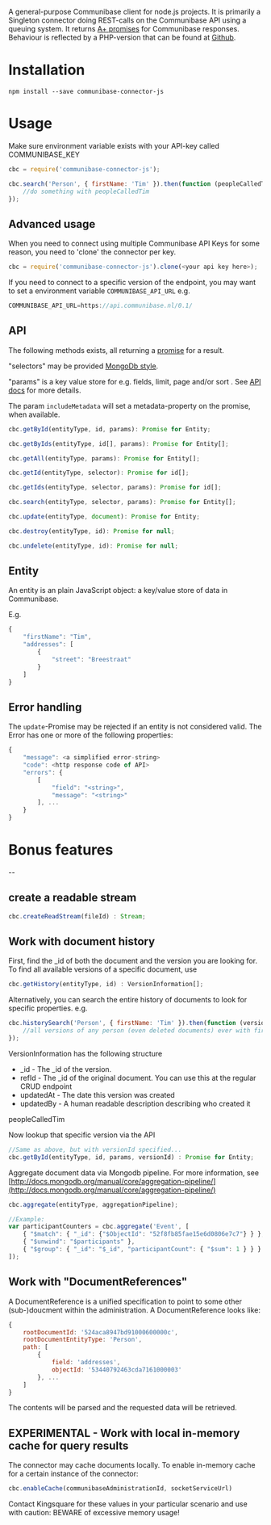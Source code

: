 A general-purpose Communibase client for node.js projects. It is primarily a Singleton connector doing REST-calls on the Communibase API using a queuing system. It returns [A+ promises](https://github.com/promises-aplus/promises-spec) for Communibase responses. Behaviour is reflected by a PHP-version that can be found at [Github](https://github.com/kingsquare/communibase-connector-js).

Installation
============

```
npm install --save communibase-connector-js
```

Usage
=====

Make sure environment variable exists with your API-key called COMMUNIBASE_KEY

```js
cbc = require('communibase-connector-js');

cbc.search('Person', { firstName: 'Tim' }).then(function (peopleCalledTim) {
	//do something with peopleCalledTim
});
```

Advanced usage
--------------

When you need to connect using multiple Communibase API Keys for some reason, you need to 'clone' the connector per key.

```js
cbc = require('communibase-connector-js').clone(<your api key here>);
```

If you need to connect to a specific version of the endpoint, you may want to set a environment variable ```COMMUNIBASE_API_URL``` e.g.

```js
COMMUNIBASE_API_URL=https://api.communibase.nl/0.1/
```

API
---

The following methods exists, all returning a [promise](https://github.com/cujojs/when/blob/master/docs/api.md#promise) for a result.

"selectors" may be provided [MongoDb style](http://docs.mongodb.org/manual/reference/method/db.collection.find/#db.collection.find).

"params" is a key value store for e.g. fields, limit, page and/or sort . See [API docs](https://api.communibase.nl/docs/) for more details.

The param ```includeMetadata``` will set a metadata-property on the promise, when available.

```js
cbc.getById(entityType, id, params): Promise for Entity;

cbc.getByIds(entityType, id[], params): Promise for Entity[];

cbc.getAll(entityType, params): Promise for Entity[];

cbc.getId(entityType, selector): Promise for id[];

cbc.getIds(entityType, selector, params): Promise for id[];

cbc.search(entityType, selector, params): Promise for Entity[];

cbc.update(entityType, document): Promise for Entity;

cbc.destroy(entityType, id): Promise for null;

cbc.undelete(entityType, id): Promise for null;
```

Entity
--
An entity is an plain JavaScript object: a key/value store of data in Communibase.

E.g.

```js
{
	"firstName": "Tim",
	"addresses": [
		{
			"street": "Breestraat"
		}
	]
}

```

Error handling
--

The ```update```-Promise may be rejected if an entity is not considered valid. The Error has one or more of the following properties:

```js
{
	"message": <a simplified error-string>
	"code": <http response code of API>
	"errors": {
		[
			"field": "<string>",
			"message": "<string>"
		], ...
	}
}
```

Bonus features
==============
--

create a readable stream
------------------------

```js
cbc.createReadStream(fileId) : Stream;
```

Work with document history
--------------------------

First, find the _id of both the document and the version you are looking for. To find all available versions of a specific document, use

```js
cbc.getHistory(entityType, id) : VersionInformation[];
```

Alternatively, you can search the entire history of documents to look for specific properties. e.g.

```js
cbc.historySearch('Person', { firstName: 'Tim' }).then(function (versionInformation) {
	//all versions of any person (even deleted documents) ever with first name Tim.
});
```

VersionInformation has the following structure
* _id - The _id of the version.
* refId - The _id of the original document. You can use this at the regular CRUD endpoint
* updatedAt - The date this version was created
* updatedBy - A human readable description describing who created it
 
peopleCalledTim
 
Now lookup that specific version via the API
 
```js
//Same as above, but with versionId specified...
cbc.getById(entityType, id, params, versionId) : Promise for Entity;
```

Aggregate document data via Mongodb pipeline. For more information, see
[http://docs.mongodb.org/manual/core/aggregation-pipeline/](http://docs.mongodb.org/manual/core/aggregation-pipeline/)

```js
cbc.aggregate(entityType, aggregationPipeline);

//Example:
var participantCounters = cbc.aggregate('Event', [
	{ "$match": { "_id": {"$ObjectId": "52f8fb85fae15e6d0806e7c7"} } },
	{ "$unwind": "$participants" },
	{ "$group": { "_id": "$_id", "participantCount": { "$sum": 1 } } }
]);
```

Work with "DocumentReferences"
------------------------------

A DocumentReference is a unified specification to point to some other (sub-)doucment
within the administration. A DocumentReference looks like:

```js
{
	rootDocumentId: '524aca8947bd91000600000c',
	rootDocumentEntityType: 'Person',
	path: [
		{
			field: 'addresses',
			objectId: '53440792463cda7161000003'
		}, ...
	]
}
```

The contents will be parsed and the requested data will be retrieved.

EXPERIMENTAL - Work with local in-memory cache for query results
----------------------------------------------------------------

The connector may cache documents locally. To enable in-memory cache for a certain instance of the connector:

```js
cbc.enableCache(communibaseAdministrationId, socketServiceUrl)
```

Contact Kingsquare for these values in your particular scenario and use with caution: BEWARE of excessive memory usage!